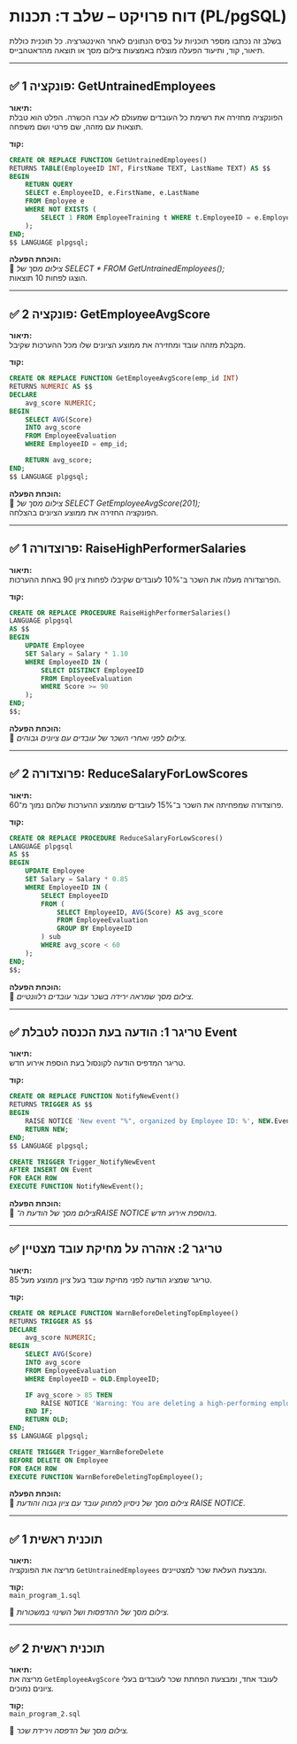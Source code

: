 
# דוח פרויקט – שלב ד: תכנות (PL/pgSQL)

בשלב זה נכתבו מספר תוכניות על בסיס הנתונים לאחר האינטגרציה. כל תוכנית כוללת תיאור, קוד, ותיעוד הפעלה מוצלח באמצעות צילום מסך או תוצאה מהדאטהבייס.

---

## ✅ פונקציה 1: GetUntrainedEmployees

**תיאור:**  
הפונקציה מחזירה את רשימת כל העובדים שמעולם לא עברו הכשרה. הפלט הוא טבלת תוצאות עם מזהה, שם פרטי ושם משפחה.

**קוד:**
```sql
CREATE OR REPLACE FUNCTION GetUntrainedEmployees()
RETURNS TABLE(EmployeeID INT, FirstName TEXT, LastName TEXT) AS $$
BEGIN
    RETURN QUERY
    SELECT e.EmployeeID, e.FirstName, e.LastName
    FROM Employee e
    WHERE NOT EXISTS (
        SELECT 1 FROM EmployeeTraining t WHERE t.EmployeeID = e.EmployeeID
    );
END;
$$ LANGUAGE plpgsql;
```

**הוכחת הפעלה:**  
📸 *צילום מסך של SELECT * FROM GetUntrainedEmployees();*  
הוצגו לפחות 10 תוצאות.

---

## ✅ פונקציה 2: GetEmployeeAvgScore

**תיאור:**  
מקבלת מזהה עובד ומחזירה את ממוצע הציונים שלו מכל ההערכות שקיבל.

**קוד:**
```sql
CREATE OR REPLACE FUNCTION GetEmployeeAvgScore(emp_id INT)
RETURNS NUMERIC AS $$
DECLARE
    avg_score NUMERIC;
BEGIN
    SELECT AVG(Score)
    INTO avg_score
    FROM EmployeeEvaluation
    WHERE EmployeeID = emp_id;

    RETURN avg_score;
END;
$$ LANGUAGE plpgsql;
```

**הוכחת הפעלה:**  
📸 *צילום מסך של SELECT GetEmployeeAvgScore(201);*  
הפונקציה החזירה את ממוצע הציונים בהצלחה.

---

## ✅ פרוצדורה 1: RaiseHighPerformerSalaries

**תיאור:**  
הפרוצדורה מעלה את השכר ב־10% לעובדים שקיבלו לפחות ציון 90 באחת ההערכות.

**קוד:**
```sql
CREATE OR REPLACE PROCEDURE RaiseHighPerformerSalaries()
LANGUAGE plpgsql
AS $$
BEGIN
    UPDATE Employee
    SET Salary = Salary * 1.10
    WHERE EmployeeID IN (
        SELECT DISTINCT EmployeeID
        FROM EmployeeEvaluation
        WHERE Score >= 90
    );
END;
$$;
```

**הוכחת הפעלה:**  
📸 *צילום לפני ואחרי השכר של עובדים עם ציונים גבוהים.*

---

## ✅ פרוצדורה 2: ReduceSalaryForLowScores

**תיאור:**  
פרוצדורה שמפחיתה את השכר ב־15% לעובדים שממוצע ההערכות שלהם נמוך מ־60.

**קוד:**
```sql
CREATE OR REPLACE PROCEDURE ReduceSalaryForLowScores()
LANGUAGE plpgsql
AS $$
BEGIN
    UPDATE Employee
    SET Salary = Salary * 0.85
    WHERE EmployeeID IN (
        SELECT EmployeeID
        FROM (
            SELECT EmployeeID, AVG(Score) AS avg_score
            FROM EmployeeEvaluation
            GROUP BY EmployeeID
        ) sub
        WHERE avg_score < 60
    );
END;
$$;
```

**הוכחת הפעלה:**  
📸 *צילום מסך שמראה ירידה בשכר עבור עובדים רלוונטיים.*

---

## ✅ טריגר 1: הודעה בעת הכנסה לטבלת Event

**תיאור:**  
טריגר המדפיס הודעה לקונסול בעת הוספת אירוע חדש.

**קוד:**
```sql
CREATE OR REPLACE FUNCTION NotifyNewEvent()
RETURNS TRIGGER AS $$
BEGIN
    RAISE NOTICE 'New event "%", organized by Employee ID: %', NEW.EventType, NEW.OrganizerEmployeeID;
    RETURN NEW;
END;
$$ LANGUAGE plpgsql;

CREATE TRIGGER Trigger_NotifyNewEvent
AFTER INSERT ON Event
FOR EACH ROW
EXECUTE FUNCTION NotifyNewEvent();
```

**הוכחת הפעלה:**  
📸 *צילום מסך של הודעת ה־RAISE NOTICE בהוספת אירוע חדש.*

---

## ✅ טריגר 2: אזהרה על מחיקת עובד מצטיין

**תיאור:**  
טריגר שמציג הודעה לפני מחיקת עובד בעל ציון ממוצע מעל 85.

**קוד:**
```sql
CREATE OR REPLACE FUNCTION WarnBeforeDeletingTopEmployee()
RETURNS TRIGGER AS $$
DECLARE
    avg_score NUMERIC;
BEGIN
    SELECT AVG(Score)
    INTO avg_score
    FROM EmployeeEvaluation
    WHERE EmployeeID = OLD.EmployeeID;

    IF avg_score > 85 THEN
        RAISE NOTICE 'Warning: You are deleting a high-performing employee (ID: %)', OLD.EmployeeID;
    END IF;
    RETURN OLD;
END;
$$ LANGUAGE plpgsql;

CREATE TRIGGER Trigger_WarnBeforeDelete
BEFORE DELETE ON Employee
FOR EACH ROW
EXECUTE FUNCTION WarnBeforeDeletingTopEmployee();
```

**הוכחת הפעלה:**  
📸 *צילום מסך של ניסיון למחוק עובד עם ציון גבוה והודעת RAISE NOTICE.*

---

## ✅ תוכנית ראשית 1

**תיאור:**  
מריצה את הפונקציה `GetUntrainedEmployees` ומבצעת העלאת שכר למצטיינים.

**קוד:**  
`main_program_1.sql`

📸 *צילום מסך של ההדפסות ושל השינוי במשכורות.*

---

## ✅ תוכנית ראשית 2

**תיאור:**  
מריצה את `GetEmployeeAvgScore` לעובד אחד, ומבצעת הפחתת שכר לעובדים בעלי ציונים נמוכים.

**קוד:**  
`main_program_2.sql`

📸 *צילום מסך של הדפסה וירידת שכר.*
